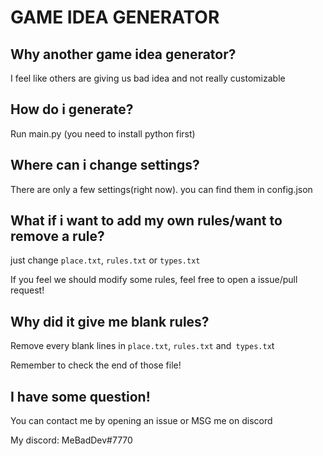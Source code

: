 # GAME IDEA GENERATOR
## Why another game idea generator?
I feel like others are giving us bad idea and not really customizable
## How do i generate?
Run main.py (you need to install python first)
## Where can i change settings?
There are only a few settings(right now). you can find them in config.json
## What if i want to add my own rules/want to remove a rule?
just change `place.txt`, `rules.txt` or `types.txt`

If you feel we should modify some rules, feel free to open a issue/pull request!
## Why did it give me blank rules?
Remove every blank lines in `place.txt`, `rules.txt` and` types.tx`t

Remember to check the end of those file!

## I have some question!
You can contact me by opening an issue or MSG me on discord

My discord: MeBadDev#7770